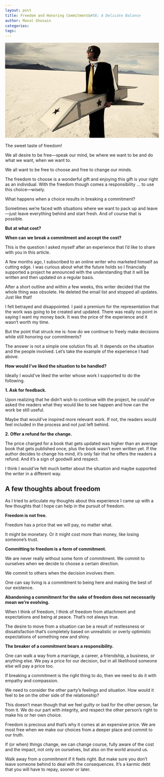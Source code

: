 ```yaml
---
layout: post
title: Freedom and Honoring Commitment&#58; A Delicate Balance
author: Manal Ghosain
categories:
tags:
---
```


![Freedom and commitment](/images/auto-pilot.jpg)

The sweet taste of freedom!

We all desire to be free—speak our mind, be where we want to be and do what we want, when we want to.

We all want to be free to choose and free to change our minds.

The freedom to choose is a wonderful gift and enjoying this gift is your right as an individual. With the freedom though comes a responsibility … to use this choice—wisely.

What happens when a choice results in breaking a commitment?

Sometimes we’re faced with situations where we want to pack up and leave—just leave everything behind and start fresh. And of course that is possible.

**But at what cost?** 

**When can we break a commitment and accept the cost?** 

This is the question I asked myself after an experience that I’d like to share with you in this article.

A few months ago, I subscribed to an online writer who marketed himself as cutting edge. I was curious about what the future holds so I financially supported a project he announced with the understanding that it will be written and then updated on a regular basis.

After a short outline and within a few weeks, this writer decided that the whole thing was obsolete. He deleted the email list and stopped all updates. Just like that!

I felt betrayed and disappointed. I paid a premium for the representation that the work was going to be created and updated. There was really no point in saying I want my money back. It was the price of the experience and it wasn’t worth my time.

But the point that struck me is: how do we continue to freely make decisions while still honoring our commitments?

The answer is not a simple one solution fits all. It depends on the situation and the people involved. Let’s take the example of the experience I had above.

**How would I’ve liked the situation to be handled?** 

Ideally I would’ve liked the writer whose work I supported to do the following. 

**1. Ask for feedback.**

Upon realizing that he didn’t wish to continue with the project, he could’ve asked the readers what they would like to see happen and how can the work be still useful. 

Maybe that would’ve inspired more relevant work. If not, the readers would feel included in the process and not just left behind. 

**2. Offer a refund for the change.**

The price charged for a book that gets updated was higher than an average book that gets published once, plus the book wasn’t even written yet. If the author decides to change his mind, it’s only fair that he offers the readers a refund. And it’s a sign of goodwill and respect. 

I think I would’ve felt much better about the situation and maybe supported the writer in a different way. 

## A few thoughts about freedom

As I tried to articulate my thoughts about this experience I came up with a few thoughts that I hope can help in the pursuit of freedom. 

**Freedom is not free.** 

Freedom has a price that we will pay, no matter what. 

It might be monetary. Or it might cost more than money, like losing someone’s trust. 

**Committing to freedom is a form of commitment.** 

We are never really without some form of commitment. We commit to ourselves when we decide to choose a certain direction. 

We commit to others when the decision involves them. 

One can say living is a commitment to being here and making the best of our existence. 

**Abandoning a commitment for the sake of freedom does not necessarily mean we’re evolving.** 

When I think of freedom, I think of freedom from attachment and expectations and being at peace. That’s not always true. 

The desire to move from a situation can be a result of restlessness or dissatisfaction that’s completely based on unrealistic or overly optimistic expectations of something new and shiny. 

**The breaker of a commitment bears a responsibility.** 

One can walk a way from a marriage, a career, a friendship, a business, or anything else. We pay a price for our decision, but in all likelihood someone else will pay a price too.

If breaking a commitment is the right thing to do, then we need to do it with empathy and compassion.

We need to consider the other party’s feelings and situation. How would it feel to be on the other side of the relationship?

This doesn’t mean though that we feel guilty or bad for the other person, far from it. We do our part with integrity, and respect the other person’s right to make his or her own choice.

Freedom is precious and that’s why it comes at an expensive price. We are most free when we make our choices from a deeper place and commit to our truth.

If (or when) things change, we can change course, fully aware of the cost and the impact, not only on ourselves, but also on the world around us.

Walk away from a commitment if it feels right. But make sure you don’t leave someone behind to deal with the consequences. It’s a karmic debt that you will have to repay, sooner or later.
